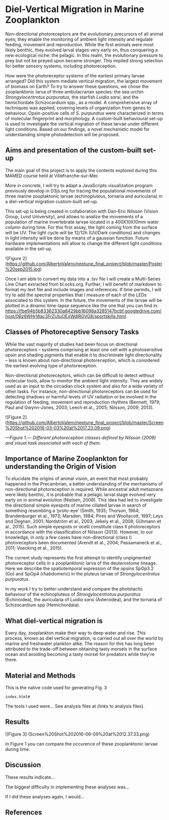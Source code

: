 # Diel-Vertical Migration in Marine Zooplankton

Non-directional photoreceptors are the evolutionary precursors of all animal eyes; they enable the monitoring of ambient light intensity and regulate feeding, movement and reproduction. While the first animals were most likely benthic, they evolved larval stages very early on, thus conquering a new ecological niche: the pelagic. In this realm, the evolutionary pressure to prey but not be preyed upon became stronger. This implied strong selection for better sensory systems, including photoreception.

How were the photoreceptor systems of the earliest primary larvae arranged? Did this system mediate vertical migration, the largest movement of biomass on Earth? To try to answer these questions, we chose the zooplanktonic larva of three ambulacrarian species: the sea urchin *Strongylocentrotus purpuratus*, the starfish *Luidia sarsi*, and the hemichordate Schizocardium spp., as a model. A comprehensive array of techniques was applied, covering levels of organization from genes to behaviour. Opsin-positive cells of *S. purpuratus* were characterized in terms of molecular fingerprint and morphology. A custom-built behavioural set-up is used to investigate the vertical migration of these larvae under different light conditions. Based on our findings, a novel mechanistic model for understanding simple photodetection will be proposed.

## Aims and presentation of the custom-built set-up

The main goal of this project is to apply the contents explored during this MAMED course held at Villefranche-sur-Mer. 

More in concrete, I will try to adapt a JavaScripts visualization program previously develop in D3js.org for tracing the populational movements of three marine zooplaktonic larvae (echinopluteus, tornaria and auricularia) in a diel-vertical migration custom-built set-up. 

This set-up is being created in collaboration with Dan-Eric Nilsson (Vision Group, Lund University), and allows to analize the movements of a population of marine invertebrate larvae located in a 400X10X10mm water column during time. For this first assay, the light coming from the surface will be UV. The light cycle will be 12/12h (UV/Dark conditions) and changes in light intensity will be done by means of a gaussian function. Future hardware implementations will allow to change the different light conditions available in the set-up.

![Figure 2] (https://github.com/AlbertoValero/neptune_final_project/blob/master/Poster%20sep2015.jpg)

Once I am able to convert my data into a .tsv file I will create a Multi-Series Line Chart extracted from bl.ocks.org. Further, I will benefit of markdown to format my text file and include images and references. If time permits, I will try to add the spectral properties that I measure of each of the LEDs associated to this system. In the future, the movements of the larvae will be plotted in a dinamic time-lapse sequence like the one that you can find in: https://fbe94b5b83362330a8429bb16098a3285147bcbf.googledrive.com/host/0Bz6WHrWac3FrZUtuOExWdlRGVG8/sportskills.html.

## Classes of Photoreceptive Sensory Tasks

While the vast majority of studies had been focus on directional photoreceptors – systems comprising at least one cell with a photosensitive opsin and shading pigments that enable it to discriminate light directionality – less is known about non-directional photoreception, which is considered the earliest evolving type of photoreception. 

Non-directional photoreceptors, which can be difficult to detect without molecular tools, allow to monitor the ambient light intensity. They are widely used as an input to the circadian clock system and also for a wide variety of other tasks. For instance, non-directional photoreceptors can be used for detecting shadows or harmful levels of UV radiation or be involved in the regulation of feeding, movement and reproduction rhythms (Bennett, 1979; Paul and Gwynn-Jones, 2003; Leech et al., 2005; Nilsson, 2009; 2013).

![Figure 2] (https://github.com/AlbertoValero/neptune_final_project/blob/master/Screen%20Shot%202016-03-03%20at%2017.23.09.png)

*––Figure 1.–– Different photoreception classes defined by Nilsson (2009) and visual task associated with each of them.*

## Importance of Marine Zooplankton for understanding the Origin of Vision

To elucidate the origins of animal vision, an event that most probably happened in the Precambrian, a better understanding of the mechanisms of non-directional photoreception is required. While ancestral adult metazoans were likely benthic, it is probable that a pelagic larval stage evolved very early on in animal evolution (Nielsen, 2008). This idea had led to investigate the directional simple eyespots of marine ciliated larvae in search of something resembling a ‘proto-eye’ (Smith, 1935; Thorson, 1964; Brandenburger et al., 1973; Marsden, 1984; Pires and Woollacott, 1997; Leys and Degnan, 2001; Nordström et al., 2003; Jékely et al., 2008; Gühmann et al., 2015). Such simple eyespots or ocelli constitute class II photoreceptors in accordance with the classification of Nilsson (2013). However, to our knowledge, in only a few cases have non-directional (class I) photoreceptors been documented (Arendt et al., 2004; Passamaneck et al., 2011; Voecking et al., 2015).

The current study represents the first attempt to identify unpigmented photoreceptor cells in a zooplanktonic larva of the deuterostome lineage. Here we describe the spatiotemporal expression of the opsins SpOp3.2 (Go) and SpOp4 (rhabdomeric) in the pluteus larvae of *Strongylocentrotus purpuratus*.

In my work I try to better-understand and compare the phototactic behaviour of the echinopluteus of *Strongylocentrotus purpuratus* (Echinoidea), the auricularia of *Luidia sarsi* (Asteroidea), and the tornaria of Schizocardium spp (Hemichordata).


## What diel-vertical migration is

Every day, zooplankton make their way to deep water and rise. This process, known as diel vertical migration, is carried out all over the world by marine and freshwater plankton alike. The reason for this has long been attributed to the trade-off between obtaining tasty morsels in the surface ocean and avoiding becoming a tasty morsel for predators while they're there.

## Material and Methods

This is the native code used for generating Fig. 3

	index.html#

<!DOCTYPE html>
<meta charset="utf-8">
<style>

body {
  font: 10px sans-serif;
}

.axis path,
.axis line {
  fill: none;
  stroke: #000;
  shape-rendering: crispEdges;
}

.x.axis path {
  display: none;
}

.line {
  fill: none;
  stroke: steelblue;
  stroke-width: 1.5px;
}

</style>
<body>
<script src="//d3js.org/d3.v3.min.js"></script>
<script>

var margin = {top: 20, right: 80, bottom: 30, left: 50},
    width = 960 - margin.left - margin.right,
    height = 500 - margin.top - margin.bottom;

var parseDate = d3.time.format("%Y%m%d").parse;

var x = d3.time.scale()
    .range([0, width]);

var y = d3.scale.linear()
    .range([height, 0]);

var color = d3.scale.category10();

var xAxis = d3.svg.axis()
    .scale(x)
    .orient("bottom");

var yAxis = d3.svg.axis()
    .scale(y)
    .orient("left");

var line = d3.svg.line()
    .interpolate("basis")
    .x(function(d) { return x(d.date); })
    .y(function(d) { return y(d.temperature); });

var svg = d3.select("body").append("svg")
    .attr("width", width + margin.left + margin.right)
    .attr("height", height + margin.top + margin.bottom)
  .append("g")
    .attr("transform", "translate(" + margin.left + "," + margin.top + ")");

d3.tsv("data.tsv", function(error, data) {
  if (error) throw error;

  color.domain(d3.keys(data[0]).filter(function(key) { return key !== "date"; }));

  data.forEach(function(d) {
    d.date = parseDate(d.date);
  });

  var cities = color.domain().map(function(name) {
    return {
      name: name,
      values: data.map(function(d) {
        return {date: d.date, temperature: +d[name]};
      })
    };
  });

  x.domain(d3.extent(data, function(d) { return d.date; }));

  y.domain([
    d3.min(cities, function(c) { return d3.min(c.values, function(v) { return v.temperature; }); }),
    d3.max(cities, function(c) { return d3.max(c.values, function(v) { return v.temperature; }); })
  ]);

  svg.append("g")
      .attr("class", "x axis")
      .attr("transform", "translate(0," + height + ")")
      .call(xAxis);

  svg.append("g")
      .attr("class", "y axis")
      .call(yAxis)
    .append("text")
      .attr("transform", "rotate(-90)")
      .attr("y", 6)
      .attr("dy", ".71em")
      .style("text-anchor", "end")
      .text("Temperature (ºF)");

  var city = svg.selectAll(".city")
      .data(cities)
    .enter().append("g")
      .attr("class", "city");

  city.append("path")
      .attr("class", "line")
      .attr("d", function(d) { return line(d.values); })
      .style("stroke", function(d) { return color(d.name); });

  city.append("text")
      .datum(function(d) { return {name: d.name, value: d.values[d.values.length - 1]}; })
      .attr("transform", function(d) { return "translate(" + x(d.value.date) + "," + y(d.value.temperature) + ")"; })
      .attr("x", 3)
      .attr("dy", ".35em")
      .text(function(d) { return d.name; });
});

</script>

The tools I used were... See analysis files at (links to analysis files).

## Results

![Figure 3] (Screen%20Shot%202016-06-09%20at%2012.37.33.png)

In Figure 1 you can compare the occurence of these zooplanktonic larvae during time.

## Discussion

These results indicate...

The biggest difficulty in implementing these analyses was...

If I did these analyses again, I would...

## References


